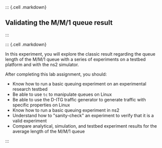 ::: {.cell .markdown}
## Validating the M/M/1 queue result
:::

::: {.cell .markdown}

In this experiment, you will explore the classic result regarding the queue length of the M/M/1 queue with a series of experiments on a testbed platform and with the ns2 simulator.

After completing this lab assignment, you should:

* Know how to run a basic queuing experiment on an experimental research testbed
* Be able to use `tc` to manipulate queues on Linux
* Be able to use the D-ITG traffic generator to generate traffic with specific properties on Linux
* Know how to run a basic queuing experiment in ns2
* Understand how to "sanity-check" an experiment to verify that it is a valid experiment
* Compare analytical, simulation, and testbed experiment results for the average length of the M/M/1 queue

:::


